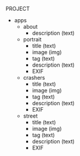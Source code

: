 <!-- ARCHITECTURE -->

PROJECT
- apps
   - about
      * description (text)
   - portrait
      * title (text)
      * image (img)
      * tag (text)
      * description (text)
      * EXIF
   - crashers
      * title (text)
      * image (img)
      * tag (text)
      * description (text)
      * EXIF
   - street
      * title (text)
      * image (img)
      * tag (text)
      * description (text)
      * EXIF
